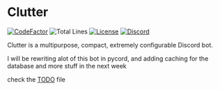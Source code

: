 # Clutter

[![CodeFactor](https://www.codefactor.io/repository/github/clutter-development/clutter/badge)](https://www.codefactor.io/repository/github/clutter-development/clutter)
![Total Lines](https://img.shields.io/tokei/lines/github/Clutter-Development/Clutter)
[![License](https://img.shields.io/badge/license-ccc0-success)](LICENSE)
[![Discord](https://img.shields.io/discord/944535258722861106?color=success&label=discord&logo=discord&logoColor=white)](https://discord.gg/mVKkMZRPQE)

Clutter is a multipurpose, compact, extremely configurable Discord bot.

I will be rewriting alot of this bot in pycord, and adding caching for the database and more stuff in the next week

check the [TODO](TODO.md) file
